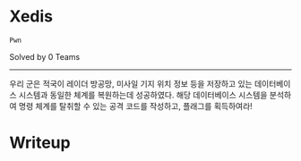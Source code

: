 # Xedis

`Pwn`

Solved by 0 Teams

---

우리 군은 적국이 레이더 방공망, 미사일 기지 위치 정보 등을 저장하고 있는 데이터베이스 시스템과 동일한 체계를 복원하는데 성공하였다. 해당 데이터베이스 시스템을 분석하여 명령 체계를 탈취할 수 있는 공격 코드를 작성하고, 플래그를 획득하여라!

# Writeup

